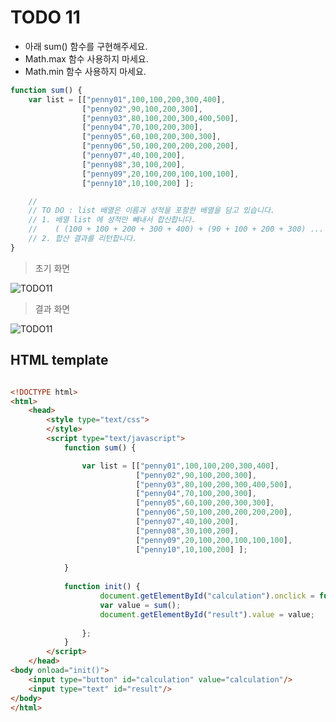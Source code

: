 ﻿TODO 11
========

* 아래 sum() 함수를 구현해주세요.
* Math.max 함수 사용하지 마세요.
* Math.min 함수 사용하지 마세요.

```javascript
function sum() {
	var list = [["penny01",100,100,200,300,400],
				["penny02",90,100,200,300],
				["penny03",80,100,200,300,400,500],
				["penny04",70,100,200,300],
				["penny05",60,100,200,300,300],
				["penny06",50,100,200,200,200,200],
				["penny07",40,100,200],
				["penny08",30,100,200],
				["penny09",20,100,200,100,100,100],
				["penny10",10,100,200] ];

	//
	// TO DO : list 배열은 이름과 성적을 포함한 배열을 담고 있습니다. 
	// 1. 배열 list 에 성적만 빼내서 합산합니다.
	//    ( (100 + 100 + 200 + 300 + 400) + (90 + 100 + 200 + 300) ... + (10 + 100 + 200))
	// 2. 합산 결과를 리턴합니다.
}

```

> 초기 화면

![TODO11](https://github.com/ByungChangYoo/clipsoft/blob/master/javascript/05/todo/images/todo_11.png)


>  결과 화면

![TODO11](https://github.com/ByungChangYoo/clipsoft/blob/master/javascript/05/todo/images/todo_11_result.png)

## HTML template

```html

<!DOCTYPE html> 
<html>
	<head>
		<style type="text/css">
		</style>
		<script type="text/javascript">
			function sum() {

				var list = [["penny01",100,100,200,300,400],
							["penny02",90,100,200,300],
							["penny03",80,100,200,300,400,500],
							["penny04",70,100,200,300],
							["penny05",60,100,200,300,300],
							["penny06",50,100,200,200,200,200],
							["penny07",40,100,200],
							["penny08",30,100,200],
							["penny09",20,100,200,100,100,100],
							["penny10",10,100,200] ];
													
			}
			
			function init() {
					document.getElementById("calculation").onclick = function() {
					var value = sum();
					document.getElementById("result").value = value;
					
				};
			}			
		</script>
	</head>
<body onload="init()">               
	<input type="button" id="calculation" value="calculation"/>        
	<input type="text" id="result"/> 
</body>
</html>

```
